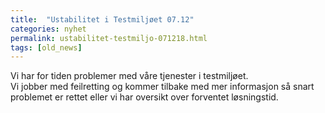 ```yaml
---
title:  "Ustabilitet i Testmiljøet 07.12"
categories: nyhet
permalink: ustabilitet-testmiljo-071218.html
tags: [old_news]
---
```


Vi har for tiden problemer med våre tjenester i testmiljøet.  
Vi jobber med feilretting og kommer tilbake med mer informasjon så snart problemet er rettet eller vi har oversikt over forventet løsningstid.
